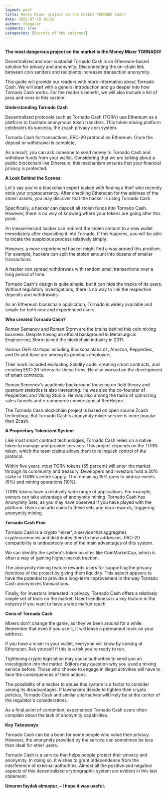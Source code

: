 ```yaml
---
layout: post
title: Money Mixer project on the market TORNADO Cash!
date: 2022-07-18 10:31
author: theguler
comments: true
categories: [Secrets of the internet]
---
```

<!-- wp:image {"id":3556,"sizeSlug":"large","linkDestination":"none"} -->
<figure class="wp-block-image size-large"><img src="https://farukguler.com/assets/post_images/torn.jpg?w=600" alt="" class="wp-image-3556" /></figure>
<!-- /wp:image -->

<!-- wp:paragraph -->
<p><strong>The most dangerous project on the market is the Money Mixer TORNADO!</strong></p>
<!-- /wp:paragraph -->

<!-- wp:paragraph -->
<p>Decentralized and non-custodial Tornado Cash is an Ethereum-based solution for privacy and anonymity. Disconnecting the on-chain link between coin senders and recipients increases transaction anonymity.</p>
<!-- /wp:paragraph -->

<!-- wp:paragraph -->
<p>This guide will provide our readers with more information about Tornado Cash. We will start with a general introduction and go deeper into how Tornado Cash works. For the reader's benefit, we will also include a list of pros and cons to this system.</p>
<!-- /wp:paragraph -->

<!-- wp:paragraph -->
<p><strong>Understanding Tornado Cash</strong></p>
<!-- /wp:paragraph -->

<!-- wp:paragraph -->
<p>Decentralized protocols such as Tornado Cash (TORN) use Ethereum as a platform to facilitate anonymous token transfers. This token mixing platform celebrates its success, the zcash privacy coin system.</p>
<!-- /wp:paragraph -->

<!-- wp:paragraph -->
<p>Tornado Cash for transactions, ERC-20 protocol on Ethereum. Once the deposit or withdrawal is complete,</p>
<!-- /wp:paragraph -->

<!-- wp:paragraph -->
<p>As a result, you can ask someone to send money to Tornado Cash and withdraw funds from your wallet. Considering that we are talking about a public blockchain like Ethereum, this mechanism ensures that your financial privacy is protected.</p>
<!-- /wp:paragraph -->

<!-- wp:paragraph -->
<p><strong>A Look Behind the Scenes</strong></p>
<!-- /wp:paragraph -->

<!-- wp:paragraph -->
<p>Let's say you're a blockchain expert tasked with finding a thief who recently stole your cryptocurrency. After checking Etherscan for the address of the stolen assets, you may discover that the hacker is using Tornado Cash.</p>
<!-- /wp:paragraph -->

<!-- wp:paragraph -->
<p>Specifically, a hacker can deposit all stolen funds into Tornado Cash. However, there is no way of knowing where your tokens are going after this point.</p>
<!-- /wp:paragraph -->

<!-- wp:paragraph -->
<p>An inexperienced hacker can redirect the stolen amount to a new wallet immediately after depositing it into Tornado. If this happens, you will be able to locate the suspicious process relatively simply.</p>
<!-- /wp:paragraph -->

<!-- wp:paragraph -->
<p>However, a more experienced hacker might find a way around this problem. For example, hackers can split the stolen amount into dozens of smaller transactions.</p>
<!-- /wp:paragraph -->

<!-- wp:paragraph -->
<p>A hacker can spread withdrawals with random small transactions over a long period of time.</p>
<!-- /wp:paragraph -->

<!-- wp:paragraph -->
<p>Tornado Cash's design is quite simple, but it can hide the tracks of its users. Without regulatory investigations, there is no way to link the respective deposits and withdrawals.</p>
<!-- /wp:paragraph -->

<!-- wp:paragraph -->
<p>As an Ethereum blockchain application, Tornado is widely available and simple for both new and experienced users.</p>
<!-- /wp:paragraph -->

<!-- wp:paragraph -->
<p><strong>Who created Tornado Cash?</strong></p>
<!-- /wp:paragraph -->

<!-- wp:paragraph -->
<p>Roman Semenov and Roman Storm are the brains behind this coin mixing business. Despite having an official background in Metallurgical Engineering, Storm joined the blockchain industry in 2011.</p>
<!-- /wp:paragraph -->

<!-- wp:paragraph -->
<p>Various DeFi startups including Blockchainlabs.nz, Amazon, PepperSec, and 0x and Aave are among its previous employers.</p>
<!-- /wp:paragraph -->

<!-- wp:paragraph -->
<p>Their work included evaluating Solidity code, creating smart contracts, and creating ERC-20 tokens for these firms. He also worked on the development of smart contracts.</p>
<!-- /wp:paragraph -->

<!-- wp:paragraph -->
<p>Roman Semenov's academic background focusing on field theory and quantum statistics is also interesting. He was also the co-founder of PepperSec and Viking Studio. He was also among the tasks of optimizing sales funnels and e-commerce conversions at RedHelper.</p>
<!-- /wp:paragraph -->

<!-- wp:paragraph -->
<p>The Tornado Cash blockchain project is based on open source Zcash technology. But Tornado Cash's anonymity mixer service is more popular than Zcash.</p>
<!-- /wp:paragraph -->

<!-- wp:paragraph -->
<p><strong>A Proprietary Tokenized System</strong></p>
<!-- /wp:paragraph -->

<!-- wp:paragraph -->
<p>Like most smart contract technologies, Tornado Cash relies on a native token to manage and provide services. This project depends on the TORN token, which the team claims allows them to relinquish control of the protocol.</p>
<!-- /wp:paragraph -->

<!-- wp:paragraph -->
<p>Within five years, most TORN tokens (55 percent) will enter the market through its community and treasury. Developers and investors hold a 30% stake in TORN's entire supply. The remaining 15% goes to airdrop events (5%) and mining operations (10%).</p>
<!-- /wp:paragraph -->

<!-- wp:paragraph -->
<p>TORN tokens have a relatively wide range of applications. For example, owners can take advantage of anonymity mining. Tornado Cash has Anonymity Sets, as you may have observed if you have played with the platform. Users can add coins to these sets and earn rewards, triggering anonymity mining.</p>
<!-- /wp:paragraph -->

<!-- wp:paragraph -->
<p><strong>Tornado Cash Pros</strong></p>
<!-- /wp:paragraph -->

<!-- wp:paragraph -->
<p>Tornado Cash is a crypto 'mixer', a service that aggregates cryptocurrencies and distributes them to new addresses. ERC-20 compatibility is undoubtedly one of the main advantages of this system.</p>
<!-- /wp:paragraph -->

<!-- wp:paragraph -->
<p>We can identify the system's token on sites like CoinMarketCap, which is often a way of gaining higher market traction.</p>
<!-- /wp:paragraph -->

<!-- wp:paragraph -->
<p>The anonymity mining feature rewards users for supporting the privacy functions of the project by giving them liquidity. This aspect appears to have the potential to provide a long-term improvement in the way Tornado Cash anonymizes transactions.</p>
<!-- /wp:paragraph -->

<!-- wp:paragraph -->
<p>Finally, for investors interested in privacy, Tornado Cash offers a relatively simple set of tools on the market. User friendliness is a key feature in the industry if you want to have a wide market reach.</p>
<!-- /wp:paragraph -->

<!-- wp:paragraph -->
<p><strong>Cons of Tornado Cash</strong></p>
<!-- /wp:paragraph -->

<!-- wp:paragraph -->
<p>Mixers don't change the game, as they've been around for a while. Remember that even if you use it, it will leave a permanent mark on your address.</p>
<!-- /wp:paragraph -->

<!-- wp:paragraph -->
<p>If you have a mixer in your wallet, everyone will know by looking at Etherscan. Ask yourself if this is a risk you're ready to run.</p>
<!-- /wp:paragraph -->

<!-- wp:paragraph -->
<p>Tightening crypto legislation may cause authorities to send you an investigation into the matter. Editors may question why you used a mixing service before. Those who choose to engage in illegal activities will have to face the consequences of their actions.</p>
<!-- /wp:paragraph -->

<!-- wp:paragraph -->
<p>The possibility of a hacker to abuse this system is a factor to consider among its disadvantages. If lawmakers decide to tighten their crypto policies, Tornado Cash and similar alternatives will likely be at the center of the regulator's considerations.</p>
<!-- /wp:paragraph -->

<!-- wp:paragraph -->
<p>As a final point of contention, experienced Tornado Cash users often complain about the lack of anonymity capabilities.</p>
<!-- /wp:paragraph -->

<!-- wp:paragraph -->
<p><strong>Key Takeaways</strong></p>
<!-- /wp:paragraph -->

<!-- wp:paragraph -->
<p>Tornado Cash can be a boon for some people who value their privacy. However, the anonymity provided by the service can sometimes be less than ideal for other users.</p>
<!-- /wp:paragraph -->

<!-- wp:paragraph -->
<p>Tornado Cash is a service that helps people protect their privacy and anonymity. In doing so, it wishes to grant independence from the interference of external authorities. Almost all the positive and negative aspects of this decentralized cryptographic system are evident in this last statement.</p>
<!-- /wp:paragraph -->

<!-- wp:paragraph -->
<p><strong>Umarım faydalı olmuştur. – I hope it was useful.</strong></p>
<!-- /wp:paragraph -->
